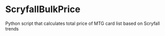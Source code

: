 # ScryfallBulkPrice
Python script that calculates total price of MTG card list based on Scryfall trends
